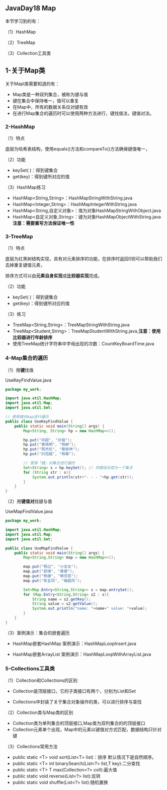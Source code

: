 ## JavaDay18 Map

本节学习到的有：

（1）HashMap

（2）TreeMap

（3）Collection工具类

## 1-关于Map类

关于Mapl类需要知道的有：

- Map类是一种双列集合，被称为键与值
- 键在集合中保持唯一，值可以重复
- 在Map中，所有的数据关系仅对键有效
- 在进行Map集合的遍历时可以使用两种方法进行，键找值法，键值对法。

### 2-HashMap

（1）特点

底层为哈希表结构，使用equals()方法和compareTo()方法确保键值唯一，

（2）功能

- keySet( )：得到键集合
- get(key)：得到键所对应的值

（3）HashMap练习

- HashMap<String,String>：HashMapStringWithString.java
- HashMap<Integer,String>：HashMapIntegerWithString.java
- HashMap<String,自定义对象>：值为对象HashMapStringWithObject.java
- HashMap<自定义对象,String>：键为对象HashMapObjectWithString.java **注意：需要重写方法保证唯一性**

### 3-TreeMap

（1）特点

底层为红黑树结构实现，具有对元素排序的功能，在排序时返回0则可以帮助我们去掉重复键值元素，

排序方式可以由**元素自身实现**或**比较器实现**完成。

（2）功能

- keySet( )：得到键集合
- get(key)：得到键所对应的值

（3）练习

- TreeMap<String,String>：TreeMapStringWithString.java
- TreeMap<Student,String>：TreeMapStudentWithString.java,**注意：使用比较器进行年龄排序**
- 使用TreeMap统计字符串中字母出现的次数：CountKeyBoardTime.java

### 4-Map集合的遍历

（1）用**键**找值

UseKeyFindValue.java

```java
package my_work;

import java.util.HashMap;
import java.util.Map;
import java.util.Set;

// 使用键对map进行遍历
public class UseKeyFindValue {
    public static void main(String[] args) {
        Map<String, String> hp = new HashMap<>();

        hp.put("邓超", "孙俪");
        hp.put("黄晓明", "杨颖");
        hp.put("周杰伦", "蔡依林");
        hp.put("刘恺威", "杨幂");

        // 使用「键」对集合进行遍历
        Set<String> s = hp.keySet(); // 将键组合成为一个集合
        for (String str : s){
            System.out.println(str+"- - - "+hp.get(str));
        }
    }
}
```

（2）用**键值对**找键与值

UseMapFindValue.java

```java
package my_work;

import java.util.HashMap;
import java.util.Map;
import java.util.Set;

public class UseMapFindValue {
    public static void main(String[] args) {
        Map<String,String> map = new HashMap<>();

        map.put("杨过", "小龙女");
        map.put("郭靖", "黄蓉");
        map.put("杨康", "穆念慈");
        map.put("陈玄风", "梅超风");

        Set<Map.Entry<String,String>> s = map.entrySet();
        for (Map.Entry<String,String> s2 : s){
            String name = s2.getKey();
            String value = s2.getValue();
            System.out.println("name: "+name+" value: "+value);
        }
    }
}
```

（3）案例演示：集合的嵌套遍历

- HashMap嵌套HashMap 案例演示：HashMapLoopInsert.java

- HashMap嵌套ArrayList 案例演示：HashMapLoopWithArrayList.java

### 5-Collections工具类

（1）Collection和Collections的区别

- Collection是顶层接口，它的子类接口有两个，分别为List和Set

- Collections中封装了关于集合对象操作的类，可以进行排序与查找

（2）Collection类与Map类的区别

- Collection类为单列集合的顶层接口,Map类为双列集合的的顶层接口
- Collection元素单个出现，Map中的元素以键值对方式匹配，数据结构只针对键

（3）Collections常用方法

* public static \<T> void sort(List\<T> list)：排序 默认情况下是自然顺序。
* public static \<T> int binarySearch(List<?> list,T key):二分查找
* public static \<T> T max(Collection<?> coll):最大值
* public static void reverse(List<?> list):反转
* public static void shuffle(List<?> list):随机置换



